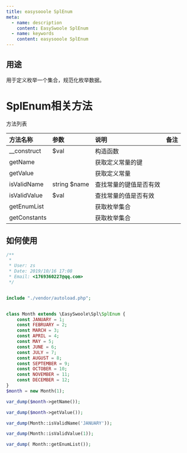 ```yaml
---
title: easysooole SplEnum
meta:
  - name: description
    content: EasySwoole SplEnum
  - name: keywords
    content: easysooole SplEnum
---
```




## 用途
用于定义枚举一个集合，规范化枚举数据。

# SplEnum相关方法

方法列表

| 方法名称     | 参数         | 说明                   | 备注 |
| :----------- | :----------- | :--------------------- | :--- |
| __construct  | $val         | 构造函数               |      |
| getName      |              | 获取定义常量的键       |      |
| getValue     |              | 获取定义常量           |      |
| isValidName  | string $name | 查找常量的键值是否有效 |      |
| isValidValue | $val         | 查找常量的值是否有效   |      |
| getEnumList  |              | 获取枚举集合           |      |
| getConstants |              | 获取枚举集合           |      |

## 如何使用

```php
/**
 *
 * User: zs
 * Date: 2019/10/16 17:08
 * Email: <1769360227@qq.com>
 */


include "./vendor/autoload.php";


class Month extends \EasySwoole\Spl\SplEnum {
    const JANUARY = 1;
    const FEBRUARY = 2;
    const MARCH = 3;
    const APRIL = 4;
    const MAY = 5;
    const JUNE = 6;
    const JULY = 7;
    const AUGUST = 8;
    const SEPTEMBER = 9;
    const OCTOBER = 10;
    const NOVEMBER = 11;
    const DECEMBER = 12;
}
$month = new Month(1);

var_dump($month->getName());

var_dump($month->getValue());

var_dump(Month::isValidName('JANUARY'));

var_dump(Month::isValidValue(1));

var_dump( Month::getEnumList());


```

